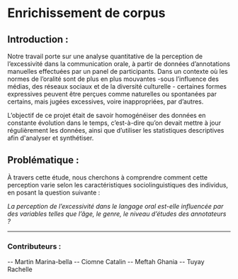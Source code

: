 # Enrichissement de corpus 


## Introduction : 

Notre travail porte sur une analyse quantitative de la perception de l’excessivité dans la communication orale, à partir de données d’annotations manuelles effectuées par un panel de participants. Dans un contexte où les normes de l’oralité sont de plus en plus mouvantes -sous l’influence des médias, des réseaux sociaux et de la diversité culturelle - certaines formes expressives peuvent être perçues comme naturelles ou spontanées par certains, mais jugées excessives, voire inappropriées, par d’autres.

L’objectif de ce projet était de savoir homogénéiser des données en constante évolution dans le temps, c’est-à-dire qu’on devait mettre à jour régulièrement les données, ainsi que d’utiliser les statistiques descriptives afin d'analyser et synthétiser.


##	Problématique :

 À travers cette étude, nous cherchons à comprendre comment cette perception varie selon les caractéristiques sociolinguistiques des individus, en posant la question suivante : 
 
*La perception de l’excessivité dans le langage oral est-elle influencée par des variables telles que l’âge, le genre, le niveau d’études des annotateurs ?*

---

### Contributeurs : 
-- Martin Marina-bella -- Ciomne Catalin -- Meftah Ghania -- Tuyay Rachelle


